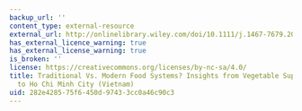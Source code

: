 ```yaml
---
backup_url: ''
content_type: external-resource
external_url: http://onlinelibrary.wiley.com/doi/10.1111/j.1467-7679.2006.00312.x/abstract
has_external_licence_warning: true
has_external_license_warning: true
is_broken: ''
license: https://creativecommons.org/licenses/by-nc-sa/4.0/
title: Traditional Vs. Modern Food Systems? Insights from Vegetable Supply Chains
  to Ho Chi Minh City (Vietnam)
uid: 282e4285-75f6-450d-9743-3cc0a46c90c3
---
```

